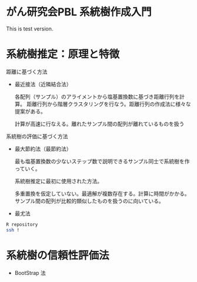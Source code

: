 # がん研究会PBL 系統樹作成入門
This is test version.

# 系統樹推定：原理と特徴

距離に基づく方法
* 最近接法（近隣結合法）
  
  各配列（サンプル）のアライメントから塩基置換数に基づき距離行列を計算。
  距離行列から階層クラスタリングを行なう。距離行列の作成法に様々な提案がある。
  
  計算が高速に行なえる。離れたサンプル間の配列が離れているものを扱う

系統樹の評価に基づく方法
* 最大節約法（最節約法）

  最も塩基置換数の少ないステップ数で説明できるサンプル同士で系統樹を作っていく。
  
  系統樹推定に最初に使用された方法。

  多重置換を仮定していない。最適解が複数存在する。計算に時間がかかる。サンプル間の配列が比較的類似したものを扱うのに向いている。

* 最尤法

```bash
R repository
ssh !
```

# 系統樹の信頼性評価法
* BootStrap 法
